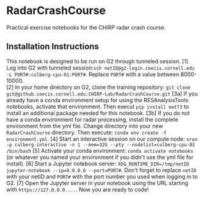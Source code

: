# RadarCrashCourse
Practical exercise notebooks for the CHIRP radar crash course.

## Installation Instructions

This notebook is designed to be run on G2 through tunneled session. 
[1] Log into G2 with tunneled session:`ssh netID@g2-login.coecis.cornell.edu -L PORT#:culberg-cpu-01:PORT#`. Replace `PORT#` with a value between 8000-10000.  
[2] In your home directory on G2, clone the training repository: `git clone git@github.coecis.cornell.edu:CHIRP-Lab/RadarCrashCourse.git`
[3a] If you already have a conda environment setup for using the RESAnalysisTools notebooks, activate that environment. Then execut `pip install mat73` to install an additional package needed for this notebook. 
[3b] If you do not have a conda environment for radar processing, install the complete environment from the yml file. Change directory into your new `RadarCrashCourse` directory. Then execute: `conda env create -f environment.yml`.
[4] Start an interactive session on our compute node: `srun -p culberg-interactive -n 1 --mem=32G --pty --nodelist=culberg-cpu-01 /bin/bash`
[5] Activate your conda environment: `conda activate notebooks` (or whatever you named your environment if you didn't use the yml file for install).
[6] Start a Jupyter notebook server: `XDG_RUNTIME_DIR=/tmp/netID jupyter-notebook --ip=0.0.0.0 --port=PORT#`. Don't forget to replace `netID` with your netID and `PORT#` with the port number you used when logging in to G2.
[7] Open the Jupyter server in your notebook using the URL starting with `https://127.0.0.0....`. Now you are ready to code!
